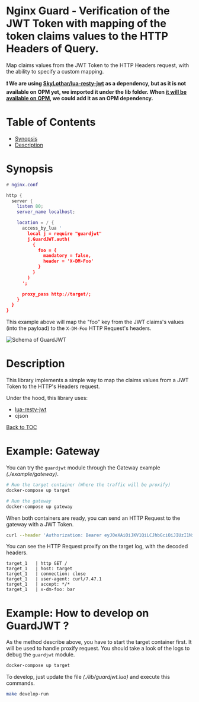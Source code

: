 Nginx Guard - Verification of the JWT Token with mapping of the token claims
values to the HTTP Headers of Query.
====

Map claims values from the JWT Token to the HTTP Headers request, with
the ability to specify a custom mapping.

**:exclamation: We are using [SkyLothar/lua-resty-jwt](https://github.com/SkyLothar/lua-resty-jwt) as a
dependency, but as it is not available on OPM yet, we imported it under the lib
folder. When [it will be available on OPM](https://github.com/SkyLothar/lua-resty-jwt/issues/55), we could add it as an OPM dependency.**

Table of Contents
=================

* [Synopsis](#synopsis)
* [Description](#description)

Synopsis
========

```lua
# nginx.conf

http {
  server {
    listen 80;
    server_name localhost;

    location = / {
      access_by_lua '
        local j = require "guardjwt"
        j.GuardJWT.auth(
          {
            foo = {
              mandatory = false,
              header = 'X-DM-Foo'
            }
          }
        )
      ';

      proxy_pass http://target/;
    }
  }
}
```

This example above will map the "foo" key from the JWT claims's values (into the
payload) to the `X-DM-Foo` HTTP Request's headers.

![Schema of GuardJWT](https://raw.githubusercontent.com/dailymotion/lua-nginx-guard-jwt/master/doc/guardjwt.jpg)

Description
===========

This library implements a simple way to map the claims values from a JWT Token
to the HTTP's Headers request.

Under the hood, this library uses:
* [lua-resty-jwt](https://github.com/SkyLothar/lua-resty-jwt)
* cjson

[Back to TOC](#table-of-contents)

Example: Gateway
================

You can try the `guardjwt` module through the Gateway example _(./example/gateway)_.

```bash
# Run the target container (Where the traffic will be proxify)
docker-compose up target

# Run the gateway
docker-compose up gateway
```

When both containers are ready, you can send an HTTP Request to the gateway with a
JWT Token.

```bash
curl --header 'Authorization: Bearer eyJ0eXAiOiJKV1QiLCJhbGciOiJIUzI1NiJ9.eyJmb28iOiJiYXIifQ.CJRON1D28gXmufyx-Z7Erm_hvx480yhw5KwFrZkfKoM' http://localhost:8080/
```

You can see the HTTP Request proxify on the target log, with the decoded
headers.

```
target_1   | http GET /
target_1   | host: target
target_1   | connection: close
target_1   | user-agent: curl/7.47.1
target_1   | accept: */*
target_1   | x-dm-foo: bar
```

Example: How to develop on GuardJWT ?
=====================================

As the method describe above, you have to start the target container first. It
will be used to handle proxify request. You should take a look of the logs to
debug the `guardjwt` module.

```bash
docker-compose up target
```

To develop, just update the file _(./lib/guardjwt.lua)_ and execute this commands.

```bash
make develop-run
```
